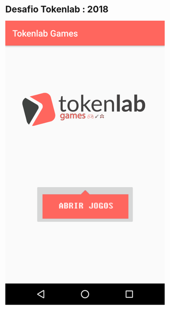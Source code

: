 # Desafio Tokenlab : 2018

![alt text](https://github.com/CaioPegoraro/DesafioTokenlab2018/blob/master/screenshots/tela_inicial.png)
